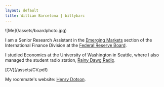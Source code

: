 ```yaml
---
layout: default
title: William Barcelona | billybarc
---
```

<div class="container" id="index" markdown="1">
  <div id="leftcol" markdown="1">
![Me](/assets/boardphoto.jpg)
  </div>
  <div class="rightcol" markdown="1">
<p>
I am a Senior Research Assistant in the <a href="{{site.data.external_pages.eme}}">Emerging Markets</a> section of the International Finance Division at the <a href="{{site.data.external_pages.frb}}">Federal Reserve Board</a>.
</p>

<p>
I studied Economics at the University of Washington in Seattle, where I also managed the student radio station, <a href="{{site.data.external_pages.rdr}}">Rainy Dawg Radio</a>.
</p>

<p markdown="1">
[CV](/assets/CV.pdf)
</p>

<p>
My roommate's website: <a href="{{site.data.external_pages.hd}}">Henry Dotson</a>.
</p>

  </div>
</div>
